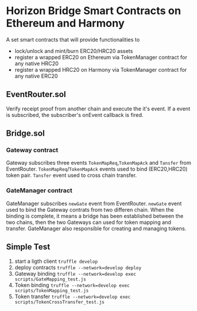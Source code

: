 # Horizon Bridge Smart Contracts on Ethereum and Harmony
A set smart contracts that will provide functionalities to
* lock/unlock and mint/burn ERC20/HRC20 assets
* register a wrapped ERC20 on Ethereum via TokenManager contract for any native HRC20
* register a wrapped HRC20 on Harmony via TokenManager contract for any native ERC20 

## EventRouter.sol
Verify receipt proof from another chain and execute the it's event. If a event is subscribed, the subscriber's onEvent callback is fired.

## Bridge.sol
### Gateway contract
Gateway subscribes three events `TokenMapReq`,`TokenMapAck` and `Tansfer` from EventRouter. `TokenMapReq`/`TokenMapAck` events used to bind (ERC20,HRC20) token pair. `Tansfer` event used to cross chain transfer.

### GateManager contract
GateManager subscribes `newGate` event from EventRouter. `newGate` event used to bind the Gateway contrats from two differen chain. When the binding is complete, it means a bridge has been established between the two chains, then the two Gateways can used for token mapping and transfer. 
GateManager also responsible for creating and managing tokens.

## Simple Test
1. start a ligth client `truffle develop`
2. deploy contracts `truffle --network=develop deploy`
3. Gateway binding `truffle --network=develop exec scripts/GateMapping_test.js`
4. Token binding `truffle --network=develop exec scripts/TokenMapping_test.js`
5. Token transfer `truffle --network=develop exec scripts/TokenCrossTransfer_test.js`
